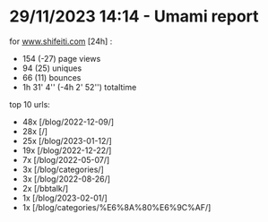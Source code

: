 # 29/11/2023 14:14 - Umami report
for www.shifeiti.com [24h] :

 - 154 (-27) page views
 - 94 (25) uniques
 - 66 (11) bounces
 - 1h 31' 4'' (-4h 2' 52'') totaltime


top 10 urls:
 - 48x [/blog/2022-12-09/]
 - 28x [/]
 - 25x [/blog/2023-01-12/]
 - 19x [/blog/2022-12-22/]
 - 7x [/blog/2022-05-07/]
 - 3x [/blog/categories/]
 - 3x [/blog/2022-08-26/]
 - 2x [/bbtalk/]
 - 1x [/blog/2023-02-01/]
 - 1x [/blog/categories/%E6%8A%80%E6%9C%AF/]


